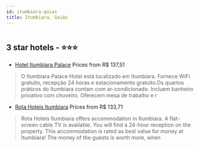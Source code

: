 ```yaml
---
id: itumbiara-goias
title: Itumbiara, Goiás
---
```


<center><img src="http://media.omnibees.com/Images/9965/Property/495577.jpg" alt="" /></center>


##  3 star hotels - ⭐️⭐️⭐️

-    [Hotel Itumbiara Palace](https://us.hurb.com/hotels/itumbiara/hotel-itumbiara-palace-OMN-9965?cmp=18055) Prices from R$ 137,51
   > O Itumbiara Palace Hotel está localizado em Itumbiara. Fornece WiFi gratuito, recepção 24 horas e estacionamento gratuito.Os quartos práticos do Itumbiara contam com ar-condicionado. Incluem banheiro privativo com chuveiro. Oferecem mesa de trabalho e r
-    [Rota Hoteis Itumbiara](https://us.hurb.com/hotels/itumbiara/rota-hoteis-itumbiara-OMN-9026?cmp=18055) Prices from R$ 133,71
   > Rota Hoteis Itumbiara offers accommodation in Itumbiara. A flat-screen cable TV is available. You will find a 24-hour reception on the property. This accommodation is rated as best value for money at Itumbiara! The money of the guests is worth more, when 
